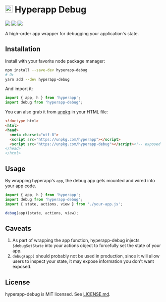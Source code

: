 # <img height=24 src=https://cdn.rawgit.com/JorgeBucaran/f53d2c00bafcf36e84ffd862f0dc2950/raw/882f20c970ff7d61aa04d44b92fc3530fa758bc0/Hyperapp.svg> Hyperapp Debug

![](https://img.shields.io/npm/l/hyperapp-debug.svg)
[![](https://img.shields.io/npm/v/hyperapp-debug.svg)](https://www.npmjs.com/package/hyperapp-debug)
[![](https://img.shields.io/travis/mrozbarry/hyperapp-debug.svg)](https://travis-ci.org/mrozbarry/hyperapp-debug)

A high-order app wrapper for debugging your application's state.

## Installation

Install with your favorite node package manager:

```bash
npm install --save-dev hyperapp-debug
# Or
yarn add --dev hyperapp-debug
```

And import it:

```javascript
import { app, h } from 'hyperapp';
import debug from 'hyperapp-debug';
```

You can also grab it from [unpkg](https://unpkg.com/hyperapp-debug) in your HTML file:

```html
<!doctype html>
<html>
<head>
  <meta charset="utf-8">
  <script src="https://unpkg.com/hyperapp"></script>
  <script src="https://unpkg.com/hyperapp-debug"></script><!-- exposed as `window['hyperapp-debug'].default`
</head>
</html>
```

## Usage

By wrapping hyperapp's `app`, the debug app gets mounted and wired into your app code.

```javascript
import { app, h } from 'hyperapp';
import debug from 'hyperapp-debug';
import { state, actions, view } from './your-app.js';

debug(app)(state, actions, view);
```

## Caveats

 1. As part of wrapping the app function, hyperapp-debug injects `$debugSetState` into your actions object to forcefully set the state of your app.
 2. `debug(app)` should probably not be used in production, since it will allow users to inspect your state, it may expose information you don't want exposed.

## License

hyperapp-debug is MIT licensed. See [LICENSE.md](./LICENSE.md).
